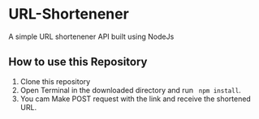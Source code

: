 # URL-Shortenener

A simple URL shortenener API built using NodeJs

## How to use this Repository

1. Clone this repository
2. Open Terminal in the downloaded directory and run ` npm install`.
3. You cam Make POST request with the link and receive the shortened URL.
